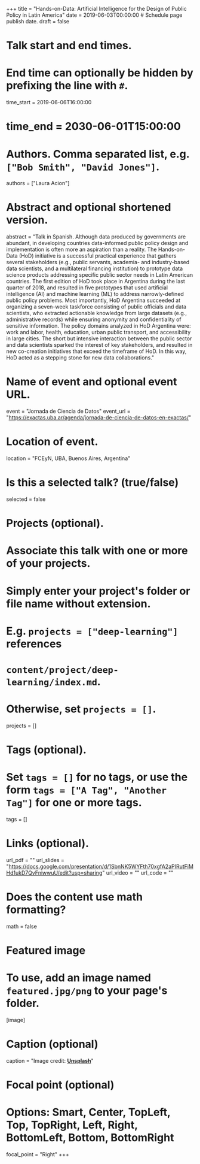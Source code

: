 +++
title = "Hands-on-Data: Artificial Intelligence for the Design of Public Policy in Latin America"
date = 2019-06-03T00:00:00  # Schedule page publish date.
draft = false

# Talk start and end times.
#   End time can optionally be hidden by prefixing the line with `#`.
time_start = 2019-06-06T16:00:00
# time_end = 2030-06-01T15:00:00

# Authors. Comma separated list, e.g. `["Bob Smith", "David Jones"]`.
authors = ["Laura Acion"]

# Abstract and optional shortened version.
abstract = "Talk in Spanish. Although data produced by governments are abundant, in developing countries data-informed public policy design and implementation is often more an aspiration than a reality. The Hands-on-Data (HoD) initiative is a successful practical experience that gathers several stakeholders (e.g., public servants, academia- and industry-based data scientists, and a multilateral financing institution) to prototype data science products addressing specific public sector needs in Latin American countries. The first edition of HoD took place in Argentina during the last quarter of 2018, and resulted in five prototypes that used artificial intelligence (AI) and machine learning (ML) to address narrowly-defined public policy problems. Most importantly, HoD Argentina succeeded at organizing a seven-week taskforce consisting of public officials and data scientists, who extracted actionable knowledge from large datasets (e.g., administrative records) while ensuring anonymity and confidentiality of sensitive information. The policy domains analyzed in HoD Argentina were: work and labor, health, education, urban public transport, and accessibility in large cities. The short but intensive interaction between the public sector and data scientists sparked the interest of key stakeholders, and resulted in new co-creation initiatives that exceed the timeframe of HoD. In this way, HoD acted as a stepping stone for new data collaborations."

# Name of event and optional event URL.
event = "Jornada de Ciencia de Datos"
event_url = "https://exactas.uba.ar/agenda/jornada-de-ciencia-de-datos-en-exactas/"

# Location of event.
location = "FCEyN, UBA, Buenos Aires, Argentina"

# Is this a selected talk? (true/false)
selected = false

# Projects (optional).
#   Associate this talk with one or more of your projects.
#   Simply enter your project's folder or file name without extension.
#   E.g. `projects = ["deep-learning"]` references 
#   `content/project/deep-learning/index.md`.
#   Otherwise, set `projects = []`.
projects = []

# Tags (optional).
#   Set `tags = []` for no tags, or use the form `tags = ["A Tag", "Another Tag"]` for one or more tags.
tags = []

# Links (optional).
url_pdf = ""
url_slides = "https://docs.google.com/presentation/d/1SbnNK5WYFth70xgfA2aPIRutFiMHd1ukD7QvFniwwuU/edit?usp=sharing"
url_video = ""
url_code = ""

# Does the content use math formatting?
math = false

# Featured image
# To use, add an image named `featured.jpg/png` to your page's folder. 
[image]
  # Caption (optional)
  caption = "Image credit: [**Unsplash**](https://unsplash.com/photos/bzdhc5b3Bxs)"

  # Focal point (optional)
  # Options: Smart, Center, TopLeft, Top, TopRight, Left, Right, BottomLeft, Bottom, BottomRight
  focal_point = "Right"
+++
